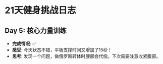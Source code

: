# 21天健身挑战日志

## Day 5: 核心力量训练

* **完成情况**: ✅
* **感受**: 今天状态不错，平板支撑时间又增加了15秒！
* **思考**: 发现一个问题，做俄罗斯转体时腰部会代偿。下次需要注意收紧腹部。
